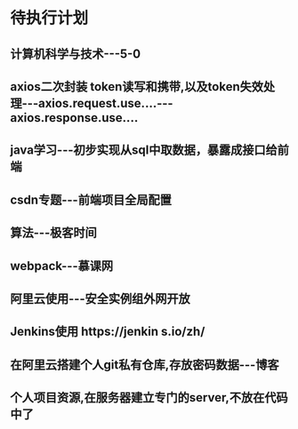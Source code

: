 # 待执行计划

## 计算机科学与技术---5-0  

## axios二次封装  token读写和携带,以及token失效处理---axios.request.use....---axios.response.use....

## java学习---初步实现从sql中取数据，暴露成接口给前端  

## csdn专题---前端项目全局配置  

## 算法---极客时间  

## webpack---慕课网  

## 阿里云使用---安全实例组外网开放

## Jenkins使用 https://jenkin   s.io/zh/

## 在阿里云搭建个人git私有仓库,存放密码数据---博客

## 个人项目资源,在服务器建立专门的server,不放在代码中了
